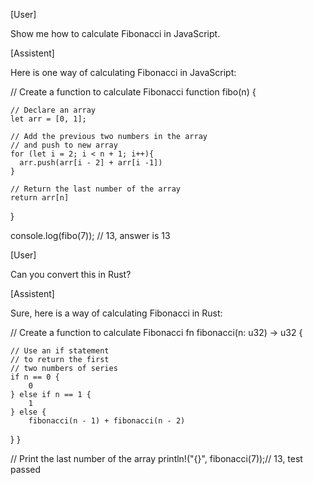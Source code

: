 [User]

Show me how to calculate Fibonacci in JavaScript.

[Assistent]

Here is one way of calculating Fibonacci in JavaScript: 

// Create a function to calculate Fibonacci 
function fibo(n) { 
  
    // Declare an array 
    let arr = [0, 1]; 
  
    // Add the previous two numbers in the array 
    // and push to new array 
    for (let i = 2; i < n + 1; i++){ 
      arr.push(arr[i - 2] + arr[i -1]) 
    } 
  
    // Return the last number of the array
    return arr[n]
  } 
  
  console.log(fibo(7)); // 13, answer is 13

[User]

Can you convert this in Rust?

[Assistent]

Sure, here is a way of calculating Fibonacci in Rust:

// Create a function to calculate Fibonacci 
fn fibonacci(n: u32) -> u32 { 
  
    // Use an if statement 
    // to return the first 
    // two numbers of series  
    if n == 0 { 
        0 
    } else if n == 1 { 
        1 
    } else { 
        fibonacci(n - 1) + fibonacci(n - 2) 
  } 
} 
  
  
// Print the last number of the array 
println!("{}", fibonacci(7));// 13, test passed
